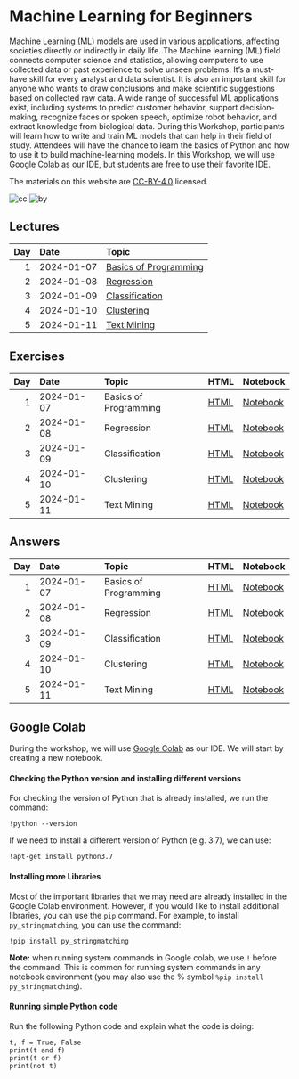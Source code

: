 # Machine Learning for Beginners

Machine Learning (ML) models are used in various applications, affecting
societies directly or indirectly in daily life. The Machine learning
(ML) field connects computer science and statistics, allowing computers
to use collected data or past experience to solve unseen problems. It’s
a must-have skill for every analyst and data scientist. It is also an
important skill for anyone who wants to draw conclusions and make
scientific suggestions based on collected raw data. A wide range of
successful ML applications exist, including systems to predict customer
behavior, support decision-making, recognize faces or spoken speech,
optimize robot behavior, and extract knowledge from biological data.
During this Workshop, participants will learn how to write and train ML
models that can help in their field of study. Attendees will have the
chance to learn the basics of Python and how to use it to build
machine-learning models. In this Workshop, we will use Google Colab as
our IDE, but students are free to use their favorite IDE.

The materials on this website are
[CC-BY-4.0](https://creativecommons.org/licenses/by/4.0/) licensed.

![cc](https://mirrors.creativecommons.org/presskit/icons/cc.svg)
![by](https://mirrors.creativecommons.org/presskit/icons/by.svg)

## Lectures

| Day | Date       | Topic                                                                                                 |
|----:|:-----------|:------------------------------------------------------------------------------------------------------|
|   1 | 2024-01-07 | [Basics of Programming](https://qahtanaa.github.io/wep_mlb_24//lectures/day_1/WEP24_Day1_Basics.pdf)  |
|   2 | 2024-01-08 | [Regression](https://qahtanaa.github.io/wep_mlb_24//lectures/day_2/WEP24_Day2_Regression.pdf)         |
|   3 | 2024-01-09 | [Classification](https://qahtanaa.github.io/wep_mlb_24//lectures/day_3/WEP24_Day3_Classification.pdf) |
|   4 | 2024-01-10 | [Clustering](https://qahtanaa.github.io/wep_mlb_24//lectures/day_4/WEP24_Day4_Clustering.pdf)         |
|   5 | 2024-01-11 | [Text Mining](https://qahtanaa.github.io/wep_mlb_24/inprogress)                                       |

## Exercises

| Day | Date       | Topic                 | HTML                                                                                          | Notebook                                                                                           |
|----:|:-----------|:----------------------|:----------------------------------------------------------------------------------------------|:---------------------------------------------------------------------------------------------------|
|   1 | 2024-01-07 | Basics of Programming | [HTML](https://qahtanaa.github.io/wep_mlb_24/tutorials/day_1/WEP_24_Day1_Basics.html)         | [Notebook](https://qahtanaa.github.io/wep_mlb_24/tutorials/day_1/WEP_24_Day1_Basics.ipynb)         |
|   2 | 2024-01-08 | Regression            | [HTML](https://qahtanaa.github.io/wep_mlb_24/tutorials/day_2/WEP_24_Day2_Regression.html)     | [Notebook](https://qahtanaa.github.io/wep_mlb_24/tutorials/day_2/WEP_24_Day2_Regression.ipynb)     |
|   3 | 2024-01-09 | Classification        | [HTML](https://qahtanaa.github.io/wep_mlb_24/tutorials/day_3/WEP_24_Day3_Classification.html) | [Notebook](https://qahtanaa.github.io/wep_mlb_24/tutorials/day_3/WEP_24_Day3_Classification.ipynb) |
|   4 | 2024-01-10 | Clustering            | [HTML](https://qahtanaa.github.io/wep_mlb_24/tutorials/day_4/WEP_24_Day4_Clustering.html)     | [Notebook](https://qahtanaa.github.io/wep_mlb_24/tutorials/day_4/WEP_24_Day4_Clustering.ipynb)     |
|   5 | 2024-01-11 | Text Mining           | [HTML](https://qahtanaa.github.io/wep_mlb_24/inprogress)                                      | [Notebook](https://qahtanaa.github.io/wep_mlb_24/inprogress)                                       |

## Answers

| Day | Date       | Topic                 | HTML                                                        | Notebook                                                        |
|----:|:-----------|:----------------------|:------------------------------------------------------------|:----------------------------------------------------------------|
|   1 | 2024-01-07 | Basics of Programming | [HTML](https://qahtanaa.github.io/wep_mlb_24/solutionLater) | [Notebook](https://qahtanaa.github.io/wep_mlb_24/solutionLater) |
|   2 | 2024-01-08 | Regression            | [HTML](https://qahtanaa.github.io/wep_mlb_24/solutionLater) | [Notebook](https://qahtanaa.github.io/wep_mlb_24/solutionLater) |
|   3 | 2024-01-09 | Classification        | [HTML](https://qahtanaa.github.io/wep_mlb_24/solutionLater) | [Notebook](https://qahtanaa.github.io/wep_mlb_24/solutionLater) |
|   4 | 2024-01-10 | Clustering            | [HTML](https://qahtanaa.github.io/wep_mlb_24/solutionLater) | [Notebook](https://qahtanaa.github.io/wep_mlb_24/solutionLater) |
|   5 | 2024-01-11 | Text Mining           | [HTML](https://qahtanaa.github.io/wep_mlb_24/solutionLater) | [Notebook](https://qahtanaa.github.io/wep_mlb_24/solutionLater) |

## Google Colab

During the workshop, we will use [Google
Colab](https://colab.research.google.com/) as our IDE. We will start by
creating a new notebook.

#### Checking the Python version and installing different versions

For checking the version of Python that is already installed, we run the
command:

    !python --version

If we need to install a different version of Python (e.g. 3.7), we can
use:

    !apt-get install python3.7

#### Installing more Libraries

Most of the important libraries that we may need are already installed
in the Google Colab environment. However, if you would like to install
additional libraries, you can use the `pip` command. For example, to
install `py_stringmatching`, you can use the command:

    !pip install py_stringmatching

**Note:** when running system commands in Google colab, we use `!`
before the command. This is common for running system commands in any
notebook environment (you may also use the % symbol
`%pip install py_stringmatching`).

#### Running simple Python code

Run the following Python code and explain what the code is doing:

    t, f = True, False
    print(t and f) 
    print(t or f)  
    print(not t)   
